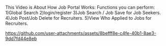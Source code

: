 This Video is About How Job Portal Works:
Functions you can perform:
1)Global Search
2)login/register
3)Job Search / Job Save for Job Seekers.
4)Job Post/Job Delete for Recruiters.
5)View Who Applied to Jobs for Recruiters.

https://github.com/user-attachments/assets/8befff8e-c4fe-40b1-8ae3-9dd7fd44e8eb


